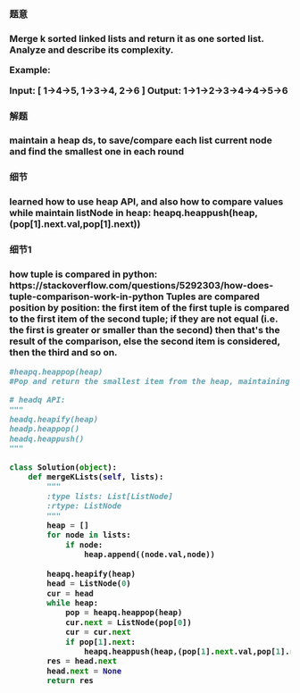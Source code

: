 <h3>题意<h3>
<p>
Merge k sorted linked lists and return it as one sorted list. Analyze and describe its complexity.

Example:

Input:
[
  1->4->5,
  1->3->4,
  2->6
]
Output: 1->1->2->3->4->4->5->6
<p>




<h3>解题<h3>
<p>maintain a heap ds, to save/compare each list current node and find the smallest one in each round<p>




<h3>细节<h3>
<p>
learned how to use heap API, and also how to compare values while maintain listNode in heap:
heapq.heappush(heap,(pop[1].next.val,pop[1].next))
<p>
  
<h3>细节1<h3>
<p>
how tuple is compared in python: 
https://stackoverflow.com/questions/5292303/how-does-tuple-comparison-work-in-python
Tuples are compared position by position: the first item of the first tuple is compared to the first item of the second tuple; if they are not equal (i.e. the first is greater or smaller than the second) then that's the result of the comparison, else the second item is considered, then the third and so on.
<p>
  




```python
#heapq.heappop(heap)
#Pop and return the smallest item from the heap, maintaining the heap invariant. If the heap is empty, IndexError is raised. To access the smallest item without popping it, use heap[0].

# headq API:
"""
headq.heapify(heap)
headp.heappop()
headq.heappush()
"""

class Solution(object):
    def mergeKLists(self, lists):
        """
        :type lists: List[ListNode]
        :rtype: ListNode
        """
        heap = []
        for node in lists:
            if node:
                heap.append((node.val,node))
        
        heapq.heapify(heap)
        head = ListNode(0)
        cur = head
        while heap:
            pop = heapq.heappop(heap)
            cur.next = ListNode(pop[0])
            cur = cur.next
            if pop[1].next:
                heapq.heappush(heap,(pop[1].next.val,pop[1].next))
        res = head.next
        head.next = None
        return res
```
